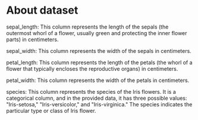 # About dataset
sepal_length: This column represents the length of the sepals (the outermost whorl of a flower, usually green and protecting the inner flower parts) in centimeters.

sepal_width: This column represents the width of the sepals in centimeters.

petal_length: This column represents the length of the petals (the whorl of a flower that typically encloses the reproductive organs) in centimeters.

petal_width: This column represents the width of the petals in centimeters.

species: This column represents the species of the Iris flowers. It is a categorical column, and in the provided data, it has three possible values: "Iris-setosa," "Iris-versicolor," and "Iris-virginica." The species indicates the particular type or class of Iris flower.